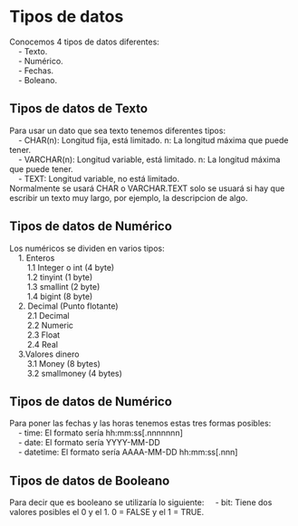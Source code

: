 <h1>Tipos de datos</h1>
Conocemos 4 tipos de datos diferentes:<br/>
&nbsp;&nbsp;&nbsp;&nbsp;- Texto.<br/>
&nbsp;&nbsp;&nbsp;&nbsp;- Numérico.<br/>
&nbsp;&nbsp;&nbsp;&nbsp;- Fechas.<br/>
&nbsp;&nbsp;&nbsp;&nbsp;- Boleano.<br/>
<h2>Tipos de datos de Texto</h2>
Para usar un dato que sea texto tenemos diferentes tipos:<br/>
&nbsp;&nbsp;&nbsp;&nbsp;- CHAR(n): Longitud fija, está limitado. n: La longitud máxima que puede tener.<br/>
&nbsp;&nbsp;&nbsp;&nbsp;- VARCHAR(n): Longitud variable, está limitado. n: La longitud máxima que puede tener.<br/>
&nbsp;&nbsp;&nbsp;&nbsp;- TEXT: Longitud variable, no está limitado.<br/>
Normalmente se usará CHAR o VARCHAR.TEXT solo se usuará si hay que escribir un texto muy largo, por ejemplo, la descripcion de algo.<br/>
<h2>Tipos de datos de Numérico</h2>
Los numéricos se dividen en varios tipos:<br/>
&nbsp;&nbsp;&nbsp;&nbsp;1. Enteros<br/>
&nbsp;&nbsp;&nbsp;&nbsp;&nbsp;&nbsp;&nbsp;&nbsp;1.1 Integer o int (4 byte)<br/>
&nbsp;&nbsp;&nbsp;&nbsp;&nbsp;&nbsp;&nbsp;&nbsp;1.2 tinyint (1 byte)<br/>
&nbsp;&nbsp;&nbsp;&nbsp;&nbsp;&nbsp;&nbsp;&nbsp;1.3 smallint (2 byte)<br/>
&nbsp;&nbsp;&nbsp;&nbsp;&nbsp;&nbsp;&nbsp;&nbsp;1.4 bigint (8 byte)<br/>
&nbsp;&nbsp;&nbsp;&nbsp;2. Decimal (Punto flotante)<br/>
&nbsp;&nbsp;&nbsp;&nbsp;&nbsp;&nbsp;&nbsp;&nbsp;2.1 Decimal<br/>
&nbsp;&nbsp;&nbsp;&nbsp;&nbsp;&nbsp;&nbsp;&nbsp;2.2 Numeric<br/>
&nbsp;&nbsp;&nbsp;&nbsp;&nbsp;&nbsp;&nbsp;&nbsp;2.3 Float<br/>
&nbsp;&nbsp;&nbsp;&nbsp;&nbsp;&nbsp;&nbsp;&nbsp;2.4 Real<br/>
&nbsp;&nbsp;&nbsp;&nbsp;3.Valores dinero<br/>
&nbsp;&nbsp;&nbsp;&nbsp;&nbsp;&nbsp;&nbsp;&nbsp;3.1 Money (8 bytes)<br/>
&nbsp;&nbsp;&nbsp;&nbsp;&nbsp;&nbsp;&nbsp;&nbsp;3.2 smallmoney (4 bytes)<br/>
<h2>Tipos de datos de Numérico</h2>
Para poner las fechas y las horas tenemos estas tres formas posibles:<br/>
&nbsp;&nbsp;&nbsp;&nbsp;- time: El formato sería hh:mm:ss[.nnnnnnn]<br/>
&nbsp;&nbsp;&nbsp;&nbsp;- date: El formato sería YYYY-MM-DD<br/>
&nbsp;&nbsp;&nbsp;&nbsp;- datetime: El formato sería AAAA-MM-DD hh:mm:ss[.nnn]<br/>
<h2>Tipos de datos de Booleano</h2>
Para decir que es booleano se utilizaría lo siguiente:
&nbsp;&nbsp;&nbsp;&nbsp;- bit: Tiene dos valores posibles el 0 y el 1. 0 = FALSE y el 1 = TRUE.<br/>

